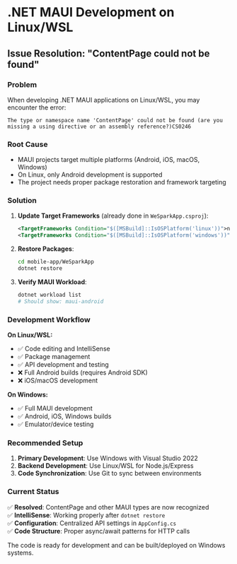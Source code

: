 # .NET MAUI Development on Linux/WSL

## Issue Resolution: "ContentPage could not be found"

### Problem
When developing .NET MAUI applications on Linux/WSL, you may encounter the error:
```
The type or namespace name 'ContentPage' could not be found (are you missing a using directive or an assembly reference?)CS0246
```

### Root Cause
- MAUI projects target multiple platforms (Android, iOS, macOS, Windows)
- On Linux, only Android development is supported
- The project needs proper package restoration and framework targeting

### Solution

1. **Update Target Frameworks** (already done in `WeSparkApp.csproj`):
   ```xml
   <TargetFrameworks Condition="$([MSBuild]::IsOSPlatform('linux'))">net8.0-android</TargetFrameworks>
   <TargetFrameworks Condition="$([MSBuild]::IsOSPlatform('windows'))">net8.0-android;net8.0-ios;net8.0-maccatalyst;net8.0-windows10.0.19041.0</TargetFrameworks>
   ```

2. **Restore Packages**:
   ```bash
   cd mobile-app/WeSparkApp
   dotnet restore
   ```

3. **Verify MAUI Workload**:
   ```bash
   dotnet workload list
   # Should show: maui-android
   ```

### Development Workflow

**On Linux/WSL:**
- ✅ Code editing and IntelliSense
- ✅ Package management
- ✅ API development and testing
- ❌ Full Android builds (requires Android SDK)
- ❌ iOS/macOS development

**On Windows:**
- ✅ Full MAUI development
- ✅ Android, iOS, Windows builds
- ✅ Emulator/device testing

### Recommended Setup

1. **Primary Development**: Use Windows with Visual Studio 2022
2. **Backend Development**: Use Linux/WSL for Node.js/Express
3. **Code Synchronization**: Use Git to sync between environments

### Current Status

✅ **Resolved**: ContentPage and other MAUI types are now recognized  
✅ **IntelliSense**: Working properly after `dotnet restore`  
✅ **Configuration**: Centralized API settings in `AppConfig.cs`  
✅ **Code Structure**: Proper async/await patterns for HTTP calls  

The code is ready for development and can be built/deployed on Windows systems.
